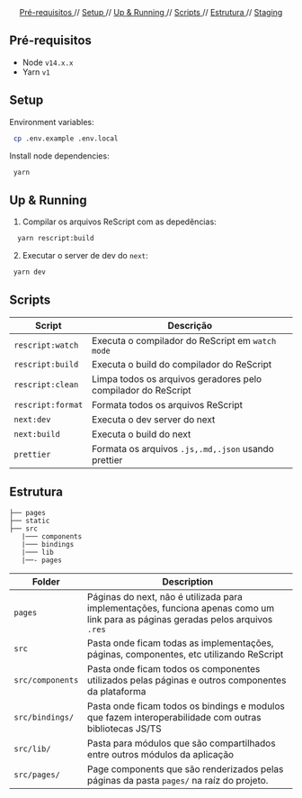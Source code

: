 <p align="center">
  <br />
  <br />
  <a href="#pré-requisitos"> Pré-requisitos </a> //
  <a href="#setup"> Setup </a> //
  <a href="#up--running"> Up & Running </a> //
  <a href="#scripts"> Scripts </a> //
  <a href="#estrutura"> Estrutura </a> //
  <a target="_blank" href="https://stg-portocred-website.netlify.app/"> Staging </a>
 </p>

## Pré-requisitos

- Node `v14.x.x`
- Yarn `v1`

## Setup

Environment variables:

```sh
 cp .env.example .env.local
```

Install node dependencies:

```sh
 yarn
```

## Up & Running

1. Compilar os arquivos ReScript com as depedências:

```sh
  yarn rescript:build
```

2. Executar o server de dev do `next`:

```sh
 yarn dev
```

## Scripts

| Script            | Descrição                                                     |
| ----------------- | ------------------------------------------------------------- |
| `rescript:watch`  | Executa o compilador do ReScript em `watch mode`              |
| `rescript:build`  | Executa o build do compilador do ReScript                     |
| `rescript:clean`  | Limpa todos os arquivos geradores pelo compilador do ReScript |
| `rescript:format` | Formata todos os arquivos ReScript                            |
| `next:dev`        | Executa o dev server do next                                  |
| `next:build`      | Executa o build do next                                       |
| `prettier`        | Formata os arquivos `.js,.md,.json` usando prettier           |

## Estrutura

```
├── pages
├── static
├── src
   |─── components
   |─── bindings
   |─── lib
   |──- pages
```

| Folder           | Description                                                                                                                      |
| ---------------- | -------------------------------------------------------------------------------------------------------------------------------- |
| `pages`          | Páginas do next, não é utilizada para implementações, funciona apenas como um link para as páginas geradas pelos arquivos `.res` |
| `src`            | Pasta onde ficam todas as implementações, páginas, componentes, etc utilizando ReScript                                          |
| `src/components` | Pasta onde ficam todos os componentes utilizados pelas páginas e outros componentes da plataforma                                |
| `src/bindings/`  | Pasta onde ficam todos os bindings e modulos que fazem interoperabilidade com outras bibliotecas JS/TS                           |
| `src/lib/`       | Pasta para módulos que são compartilhados entre outros módulos da aplicação                                                      |
| `src/pages/`     | Page components que são renderizados pelas páginas da pasta `pages/` na raíz do projeto.                                         |
